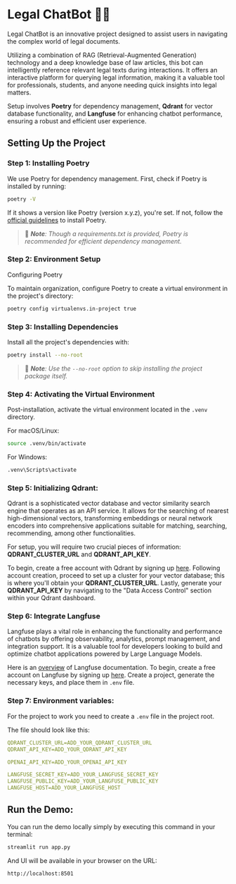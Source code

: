 # Legal ChatBot 👩‍⚖️

Legal ChatBot is an innovative project designed to assist users in navigating the complex world of legal documents. 

Utilizing a combination of RAG (Retrieval-Augmented Generation) technology and a deep knowledge base of law articles, this bot can intelligently reference relevant legal texts during interactions. It offers an interactive platform for querying legal information, making it a valuable tool for professionals, students, and anyone needing quick insights into legal matters. 

Setup involves **Poetry** for dependency management, **Qdrant** for vector database functionality, and **Langfuse** for enhancing chatbot performance, ensuring a robust and efficient user experience.

## Setting Up the Project

### Step 1: Installing Poetry
We use Poetry for dependency management. First, check if Poetry is installed by running:
```bash
poetry -V
```

If it shows a version like Poetry (version x.y.z), you're set. If not, follow the [official guidelines](https://python-poetry.org/docs/) to install Poetry.

> 📎 _**Note**: Though a requirements.txt is provided, Poetry is recommended for efficient dependency management._

### Step 2: Environment Setup
Configuring Poetry

To maintain organization, configure Poetry to create a virtual environment in the project's directory:
```bash
poetry config virtualenvs.in-project true
```

### Step 3: Installing Dependencies
Install all the project's dependencies with:
```bash
poetry install --no-root
```
> 📎 _**Note**: Use the `--no-root` option to skip installing the project package itself._

### Step 4: Activating the Virtual Environment
Post-installation, activate the virtual environment located in the `.venv` directory.

For macOS/Linux:
```bash
source .venv/bin/activate
```
For Windows:
```bash
.venv\Scripts\activate
```

### Step 5: Initializing Qdrant:

Qdrant is a sophisticated vector database and vector similarity search engine that operates as an API service. It allows for the searching of nearest high-dimensional vectors, transforming embeddings or neural network encoders into comprehensive applications suitable for matching, searching, recommending, among other functionalities.

For setup, you will require two crucial pieces of information: **QDRANT_CLUSTER_URL** and **QDRANT_API_KEY**.

To begin, create a free account with Qdrant by signing up [here](https://cloud.qdrant.io/login). Following account creation, proceed to set up a cluster for your vector database; this is where you'll obtain your **QDRANT_CLUSTER_URL**. Lastly, generate your **QDRANT_API_KEY** by navigating to the "Data Access Control" section within your Qdrant dashboard.

### Step 6: Integrate Langfuse

Langfuse plays a vital role in enhancing the functionality and performance of chatbots by offering observability, analytics, prompt management, and integration support. It is a valuable tool for developers looking to build and optimize chatbot applications powered by Large Language Models.

Here is an [overview](https://langfuse.com/docs) of Langfuse documentation.
To begin, create a free account on Langfuse by signing up [here](https://cloud.langfuse.com/auth/sign-up). Create a project, generate the necessary keys, and place them in `.env` file.

### Step 7: Environment variables:
For the project to work you need to create a `.env` file in the project root.

The file should look like this:
```yml
QDRANT_CLUSTER_URL=ADD_YOUR_QDRANT_CLUSTER_URL
QDRANT_API_KEY=ADD_YOUR_QDRANT_API_KEY

OPENAI_API_KEY=ADD_YOUR_OPENAI_API_KEY

LANGFUSE_SECRET_KEY=ADD_YOUR_LANGFUSE_SECRET_KEY
LANGFUSE_PUBLIC_KEY=ADD_YOUR_LANGFUSE_PUBLIC_KEY
LANGFUSE_HOST=ADD_YOUR_LANGFUSE_HOST
```

## Run the Demo:
You can run the demo locally simply by executing this command in your terminal:
```bash
streamlit run app.py  
```
And UI will be available in your browser on the URL:
```
http://localhost:8501
```
